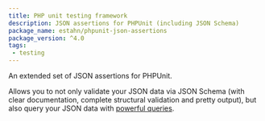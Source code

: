 ```yaml
---
title: PHP unit testing framework
description: JSON assertions for PHPUnit (including JSON Schema)
package_name: estahn/phpunit-json-assertions
package_version: ^4.0
tags:
 - testing
---
```


An extended set of JSON assertions for PHPUnit.

Allows you to not only validate your JSON data via JSON Schema (with clear documentation, complete structural validation and pretty output), but also query your JSON data with [powerful queries](http://jmespath.org/examples.html).
